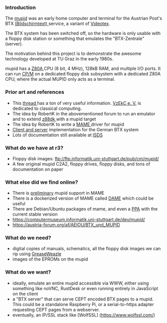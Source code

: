 ### Introduction

The [mupid](https://en.wikipedia.org/wiki/MUPID) was an early home computer and terminal for the Austrian Post's BTX [(Bildschirmtext) ](https://en.wikipedia.org/wiki/Bildschirmtext)service, a variant of [Videotex](https://en.wikipedia.org/wiki/Videotex).

The BTX system has been switched off, so the hardware is only usable with a floppy disk station or something that emulates the "BTX-Zentrale" (server).

The motivation behind this project is to demonstrate the awesome technology developed at TU Graz in the early 1980s.

mupid has a [Z80A ](https://en.wikipedia.org/wiki/Zilog_Z80)CPU (8 bit, 4 MHz), 128kB RAM, and multiple I/O ports. It can run [CP/M](https://en.wikipedia.org/wiki/CP/M) on a dedicated floppy disk subsystem with a dedicated Z80A CPU, where the actual MUPID only acts as a terminal.

### Prior art and references

* This [thread ](https://forum.classic-computing.de/forum/index.php?thread/15166-mupid-%C3%B6sterreichischer-btx-computer/)has a ton of very useful information. [VzEkC e. V.](https://forum.classic-computing.de/forum/) is dedicated to classical computing.
* The idea by RobertK in the abovementioned forum to run an emulator and to extend [z88dk ](https://www.z88dk.org/)with a mupid target
* The idea by RobertK to write a [MAME ](https://www.mamedev.org/)driver for mupid
* [Client and server](https://github.com/bildschirmtext/bildschirmtext) implementation for the German BTX system
* Lots of documentation still available at [ISDS](https://much.isds.tugraz.at/projects/mupid_7/index.htm/)

### What do we have at r3?

* Floppy disk images: ftp://ftp.informatik.uni-stuttgart.de/pub/cm/mupid/
* A few original mupid C2A2, floppy drives, floppy disks, and tons of documentation on paper

### What else did we find online?

* There is [preliminary](http://adb.arcadeitalia.net/dettaglio_mame.php?game_name=mupid2&lang=en) mupid support in MAME
* There is a dockerized version of MAME called [DAME](https://github.com/Praqma/DAME) which could be useful
* There are Debian/Ubuntu packages of mame, and even a [PPA](https://launchpad.net/~c.falco/+archive/ubuntu/mame) with the current stable version
* https://computermuseum.informatik.uni-stuttgart.de/dev/mupid/
* https://austria-forum.org/af/AEIOU/BTX_und_MUPID

### What do we need?

* digital copies of manuals, schematics, all the floppy disk images we can rip using [GreaseWeazle](https://github.com/keirf/greaseweazle)
* images of the EPROMs on the mupid

### What do we want?

* ideally, emulate an entire mupid accessible via WWW, either using something like noVNC, RustDesk or even running entirely in JavaScript on the client
* a "BTX server" that can serve CEPT encoded BTX pages to a mupid. This could be a standalone Raspberry Pi, or a serial-to-https adapter requesting CEPT pages from a webserver.
* eventually, an IP/SSL stack like [WolfSSL] (https://www.wolfssl.com/)
